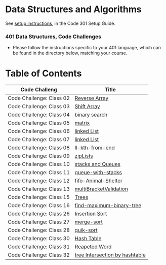 # Data Structures and Algorithms

See [setup instructions](https://codefellows.github.io/setup-guide/code-301/3-code-challenges), in the Code 301 Setup Guide.

### 401 Data Structures, Code Challenges

- Please follow the instructions specific to your 401 language, which can be found in the directory below, matching your course.

# Table of Contents

|Code Challeng           |Title                                                                             |
|------------------------|----------------------------------------------------------------------------------|
|Code Challenge: Class 02|[Reverse Array](./javascript/challenges/Array/arrayReverse/README.md)                   | 
|Code Challenge: Class 03|[Shift Array](./javascript/challenges/Array/arrayShift/README.md)                       |
|Code Challenge: Class 04|[binary search](./javascript/challenges/Array/arrayBinarySearch/README.md)              |
|Code Challenge: Class 05|[matrix](./javascript/challenges/Array/matrix/README.md)                                |
|Code Challenge: Class 06|[linked List](./javascript/challenges/linkedList/README.md)                       |
|Code Challenge: Class 07|[linked List](./javascript/challenges/linkedList/README.md)                       |
|Code Challenge: Class 08|[ll-kth-from-end](./javascript/challenges/linkedList/README.md)                   |
|Code Challenge: Class 09|[zipLists](./javascript/challenges/linkedList/README.md)                          |
|Code Challenge: Class 10|[stacks and Queues](./javascript/challenges/Stack&Queue/stacksAndQueues/README.md)            |
|Code Challenge: Class 11|[queue-with-stacks](./javascript/challenges/Stack&Queue/queueWithStacks/README.md)            |
|Code Challenge: Class 12|[fifo-Animal-Shelter](./javascript/challenges/Stack&Queue/fifoAnimalShelter/README)           |
|Code Challenge: Class 13|[multiBracketValidation](./javascript/challenges/Stack&Queue/multiBracketValidation/README)   |
|Code Challenge: Class 15|[Trees](./javascript/challenges/Tree/tree/README)                                      |
|Code Challenge: Class 16|[find-maximum-binary-tree](./javascript/challenges/Tree/tree-maximum-value/README)     |
|Code Challenge: Class 26|[Insertion Sort](./javascript/challenges/sort/Insertion-Sort/README)                             |
|Code Challenge: Class 27|[merge-sort](./javascript/challenges/sort/merge-sort/BLOG)                             |
|Code Challenge: Class 28|[quik-sort](./javascript/challenges/sort/quik-sort/BLOG)                             |
|Code Challenge: Class 30|[Hash Table](./javascript/challenges/hashtable/hashtable/README)                             |
|Code Challenge: Class 31|[Reapeted Word](./javascript/challenges/hashtable/repeatedWord/README)                     |
|Code Challenge: Class 32|[tree Intersection by hashtable](./javascript/challenges/hashtable/treeIntersection/README) |

